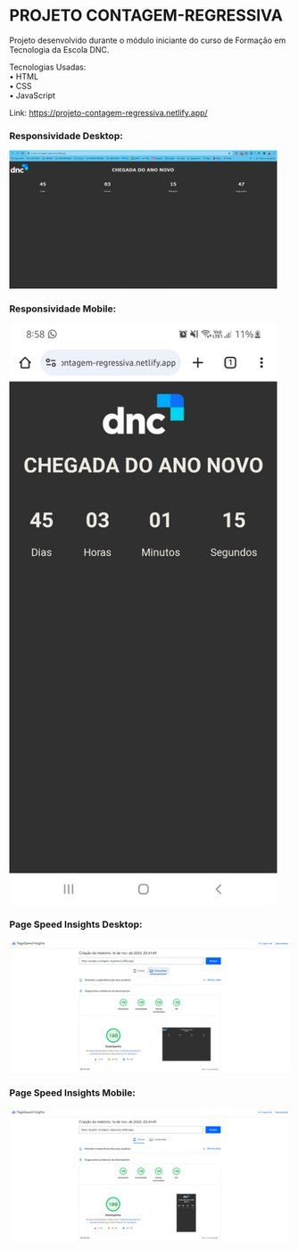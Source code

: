 # PROJETO CONTAGEM-REGRESSIVA

Projeto desenvolvido durante o módulo iniciante do curso de Formação em Tecnologia da Escola DNC.

Tecnologias Usadas: <br>
• HTML <br>
• CSS <br>
• JavaScript

Link: https://projeto-contagem-regressiva.netlify.app/

### Responsividade Desktop:
<img src="/readme/cronometro-desktop.png" width="480px">

### Responsividade Mobile:
<img src="/readme/cronometro-mobile.jpg" width="480px">

### Page Speed Insights Desktop:
<img src="/readme/page-speed-insights-desktop.png" width="640px">

### Page Speed Insights Mobile:
<img src="/readme/page-speed-insights-mobile.png" width="640px">
